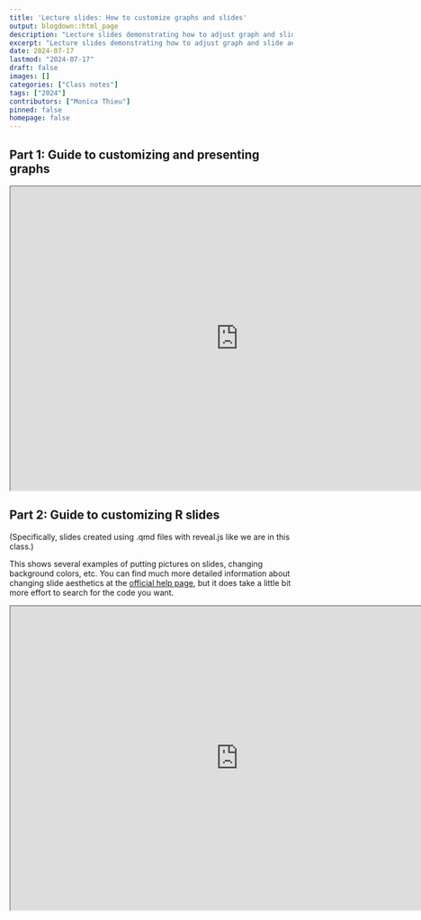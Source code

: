 ```yaml
---
title: 'Lecture slides: How to customize graphs and slides'
output: blogdown::html_page
description: "Lecture slides demonstrating how to adjust graph and slide aesthetics."
excerpt: "Lecture slides demonstrating how to adjust graph and slide aesthetics."
date: 2024-07-17
lastmod: "2024-07-17"
draft: false
images: []
categories: ["Class notes"]
tags: ["2024"]
contributors: ["Monica Thieu"]
pinned: false
homepage: false
---
```


## Part 1: Guide to customizing and presenting graphs

<iframe src="https://monicathieu.quarto.pub/guide-to-presenting-graphs/#/title-slide" width="810" height="540"></iframe>

## Part 2: Guide to customizing R slides

(Specifically, slides created using .qmd files with reveal.js like we are in this class.)

This shows several examples of putting pictures on slides, changing background colors, etc. You can find much more detailed information about changing slide aesthetics at the [official help page](https://quarto.org/docs/presentations/revealjs/), but it does take a little bit more effort to search for the code you want.

<iframe src="https://monicathieu.quarto.pub/guide-to-customizing-r-slides/#/title-slide" width="810" height="540"></iframe>
